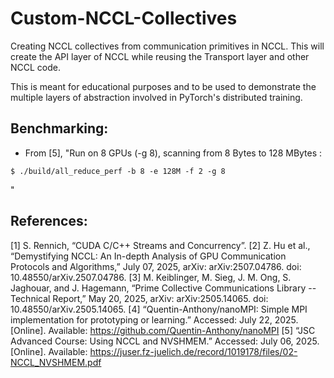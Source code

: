 # Custom-NCCL-Collectives
Creating NCCL collectives from communication primitives in NCCL. This will create the API layer of NCCL while reusing the Transport layer and other NCCL code.

This is meant for educational purposes and to be used to demonstrate the multiple layers of abstraction involved in PyTorch's distributed training.

## Benchmarking:
* From [5], "Run on 8 GPUs (-g 8), scanning from 8 Bytes to 128 MBytes : 
```
$ ./build/all_reduce_perf -b 8 -e 128M -f 2 -g 8
```
"

## References:
[1] S. Rennich, “CUDA C/C++ Streams and Concurrency”.
[2] Z. Hu et al., “Demystifying NCCL: An In-depth Analysis of GPU Communication Protocols and Algorithms,” July 07, 2025, arXiv: arXiv:2507.04786. doi: 10.48550/arXiv.2507.04786.
[3] M. Keiblinger, M. Sieg, J. M. Ong, S. Jaghouar, and J. Hagemann, “Prime Collective Communications Library -- Technical Report,” May 20, 2025, arXiv: arXiv:2505.14065. doi: 10.48550/arXiv.2505.14065.
[4] “Quentin-Anthony/nanoMPI: Simple MPI implementation for prototyping or learning.” Accessed: July 22, 2025. [Online]. Available: https://github.com/Quentin-Anthony/nanoMPI
[5] “JSC Advanced Course: Using NCCL and NVSHMEM.” Accessed: July 06, 2025. [Online]. Available: https://juser.fz-juelich.de/record/1019178/files/02-NCCL_NVSHMEM.pdf
